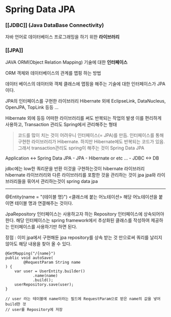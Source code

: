 # Spring Data JPA

### [[JDBC]] (Java DataBase Connectivity)
자바 언어로 데이터베이스 프로그래밍을 하기 위한 **라이브러리**


### [[JPA]]
JAVA ORM(Object Relation Mapping) 기술에 대한 **인터페이스**

ORM
	객체와 데이터베이스의 관계를 맵핑 하는 방법


데이터 베이스의 데이터와 객체 클래스에 맵핑을 해주는 기술에 대한 인터페이스가 JPA이다.


JPA의 인터페이스를 구현한 라이브러리
Hibernate 외에 EclipseLink, DataNucleus, OpenJPA, TopLink 등등 ...

Hibernate 외에 등등 어떠한 라이브러리를 써도 반복되는 작업의 발생
이를 편리하게 사용하고, Transaction 관리도 Spring에서 관리해주는 형태



>코드를 많이 치는 것이 어려우니 인터페이스(= JPA)를 만듬. 인터페이스를 통해 구현한 라이브러리가 Hibernate. 하지만 Hibernate에도 반복되는 코드가 있음. 그래서 transaction관리도 spring이 해주는 것이 Spring Data JPA


Application  <->  Spring Data JPA  -  JPA - Hibernate or etc ...  -  JDBC  <->  DB

jdbc에는 low한 쿼리문을 반환
이것을 구현하는것이 hibernate 라이브러리
hibernate 라이브러리와 다른 라이브러리를 포함한 것을 관리하는 것이 jpa
jpa와 라이브러리들을 묶어서 관리하는것이 spring data jpa




---


@Entity(name = "{테이블 명}")
	<클래스에 붙는 어노테이션>
	해당 어노테이션을 붙이면 테이블 명과 연결해주는 것이다.


JpaRepository 인터페이스는 사용하고자 하는 Repository 인터페이스에 상속되어야한다.
해당 인터페이스는 spring framework에서 추상화된 클래스를 작성하여 제공하는 인터페이스를 사용하기만 하면 된다.

장점 : 
이미 jpa에서 구현해둔 jpa repository를 상속 받는 것 만으로써 쿼리를 날리지 않아도 해당 내용을 찾아 올 수 있다.


```
@GetMapping("/{name}")  
public void autoSave(  
        @RequestParam String name  
) {  
    var user = UserEntity.builder()  
            .name(name)  
            .build();
    userRepository.save(user);
}

// user 라는 테이블에 name이라는 필드에 RequestParam으로 받은 name의 값을 넣어 build한 것
// user를 Repository에 저장
```
